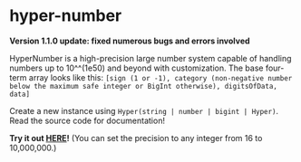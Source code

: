 # hyper-number
**Version 1.1.0 update: fixed numerous bugs and errors involved**

HyperNumber is a high-precision large number system capable of handling numbers up to 10^^(1e50) and beyond with customization.
The base four-term array looks like this: `[sign (1 or -1), category (non-negative number below the maximum safe integer or BigInt otherwise), digitsOfData, data]`

Create a new instance using `Hyper(string | number | bigint | Hyper)`. Read the source code for documentation!

**Try it out [HERE](https://plasma4.github.io/hyper-number/)!** (You can set the precision to any integer from 16 to 10,000,000.)
